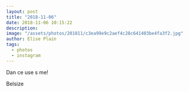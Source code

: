 ```yaml
---
layout: post
title: "2018-11-06"
date: 2018-11-06 10:15:22
description: 
image: "/assets/photos/201811/c3ea99e9c2aef4c28c641403be4fa3f2.jpg"
author: Elise Plain
tags: 
  - photos
  - instagram
---
```


Dan ce use s me!
<p></p>
Belsize